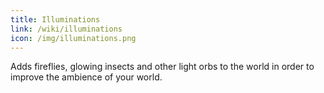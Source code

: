 ```yaml
---
title: Illuminations
link: /wiki/illuminations
icon: /img/illuminations.png
---
```


Adds fireflies, glowing insects and other light orbs to the world in order to improve the ambience of your world.